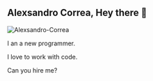## Alexsandro Correa, Hey there 👋

<p align="left">
  <img
    src="https://komarev.com/ghpvc/?username=Alexsandro-Correa"
    alt="Alexsandro-Correa"
  />
</p>

I an a new programmer.

I love to work with code.

Can you hire me?
